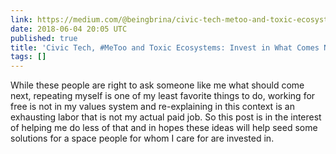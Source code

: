 ```yaml
---
link: https://medium.com/@beingbrina/civic-tech-metoo-and-toxic-ecosystems-invest-in-what-comes-next-34c5276f7dda
date: 2018-06-04 20:05 UTC
published: true
title: 'Civic Tech, #MeToo and Toxic Ecosystems: Invest in What Comes Next'
tags: []
---
```


While these people are right to ask someone like me what should come next, repeating myself is one of my least favorite things to do, working for free is not in my values system and re-explaining in this context is an exhausting labor that is not my actual paid job. So this post is in the interest of helping me do less of that and in hopes these ideas will help seed some solutions for a space people for whom I care for are invested in.

